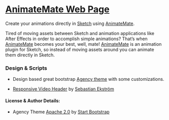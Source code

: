 # [AnimateMate Web Page](http://www.animatemate.com)

Create your animations directly in [Sketch](https://www.sketchapp.com/) using [AnimateMate](http://www.animatemate.com).

Tired of moving assets between Sketch and animation applications like After Effects in order to accomplish simple animations? That’s when [AnimateMate](http://www.animatemate.com) becomes your best, well, mate! [AnimateMate](http://www.animatemate.com) is an animation plugin for Sketch, so instead of moving assets around you can animate them directly in Sketch.


### Design & Scripts

* Design based great bootstrap [Agency theme](http://startbootstrap.com/template-overviews/agency/) with some customizations.

* [Responsive Video Header](https://github.com/sebastianekstrom/header-video) by [Sebastian Ekström](http://zerosixthree.se/create-a-responsive-header-video-with-graceful-degradation/)

#### License & Author Details:

* Agency Theme [Apache 2.0](https://github.com/BlackrockDigital/startbootstrap/blob/gh-pages/LICENSE) by [Start Bootstrap](http://startbootstrap.com/)